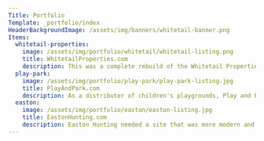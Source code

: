 ```yaml
---
Title: Portfolio
Template: _portfolio/index
HeaderBackgroundImage: /assets/img/banners/whitetail-banner.png
Items:
  whitetail-properties:
    image: /assets/img/portfolio/whitetail/whitetail-listing.png
    title: WhitetailProperties.com
    description: This was a complete rebuild of the Whitetail Properties website. The new site uses a lot of AJAX interaction to help users search for properties dynamically. It also includes a member registration component so users can save searches and favorite properties.
  play-park:
    image: /assets/img/portfolio/play-park/play-park-listing.jpg
    title: PlayAndPark.com
    description: As a distributer of children's playgrounds, Play and Park needed a website that was fun and engaging, and made it easy to find and learn about their products.
  easton:
    image: /assets/img/portfolio/easton/easton-listing.jpg
    title: EastonHunting.com
    description: Easton Hunting needed a site that was more modern and mobile friendly for today's audience, but still unique enough to grab attention. And they wanted to stand out in the industry.
---
```

